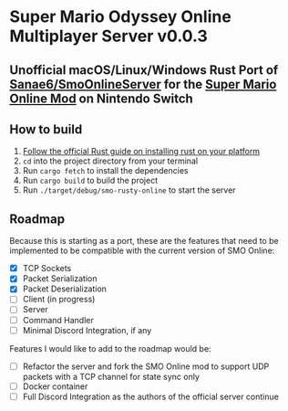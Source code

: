 # Super Mario Odyssey Online Multiplayer Server v0.0.3

## Unofficial macOS/Linux/Windows Rust Port of [Sanae6/SmoOnlineServer](https://github.com/Sanae6/SmoOnlineServer) for the [Super Mario Online Mod](https://github.com/CraftyBoss/SuperMarioOdysseyOnline) on Nintendo Switch

## How to build

1. [Follow the official Rust guide on installing rust on your platform](https://www.rust-lang.org/tools/install)
1. `cd` into the project directory from your terminal
1. Run `cargo fetch` to install the dependencies
1. Run `cargo build` to build the project
1. Run `./target/debug/smo-rusty-online` to start the server

## Roadmap

Because this is starting as a port, these are the features that need to be implemented to be compatible with the current version of SMO Online:

- [x] TCP Sockets
- [x] Packet Serialization
- [x] Packet Deserialization
- [ ] Client (in progress)
- [ ] Server
- [ ] Command Handler
- [ ] Minimal Discord Integration, if any

Features I would like to add to the roadmap would be:

- [ ] Refactor the server and fork the SMO Online mod to support UDP packets with a TCP channel for state sync only
- [ ] Docker container
- [ ] Full Discord Integration as the authors of the official server continue
